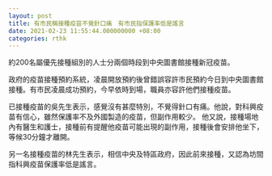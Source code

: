 ```yaml
---
layout: post
title: 有市民稱接種疫苗不覺針口痛　有市民指保護率低是謠言
date: 2021-02-23 11:55:44.000000000 +08:00
categories: rthk
---
```


約200名屬優先接種組別的人士分兩個時段到中央圖書館接種新冠疫苗。 

政府的疫苗接種預約系統，凌晨開放預約後曾錯誤容許市民預約今日到中央圖書館接種。有市民凌晨成功預約，今早依時到場，職員亦容許他們接種疫苗。 

已接種疫苗的吳先生表示，感覺沒有甚麼特別，不覺得針口有痛。他說，對科興疫苗有信心，雖然保護率不及外國製造的疫苗，但副作用較少。 他又說，接種場地內有醫生和護士，接種前有提醒他疫苗可能出現的副作用，接種後會安排他坐下，等候30分鐘才離開。 

另一名接種疫苗的林先生表示，相信中央及特區政府，因此前來接種，又認為坊間指科興疫苗保護率低是謠言。
